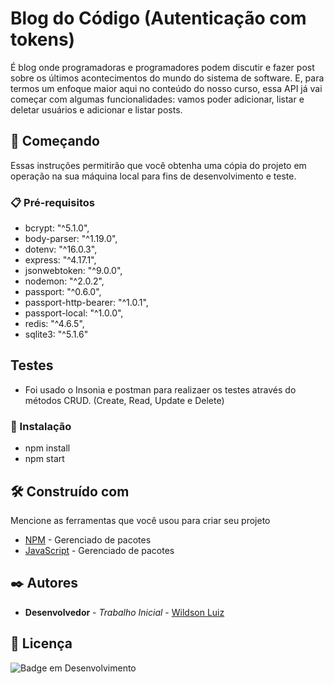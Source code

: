 # Blog do Código (Autenticação com tokens)

 É blog onde programadoras e programadores podem discutir e fazer post sobre os últimos acontecimentos do mundo do sistema de software. E, para termos um enfoque maior aqui no conteúdo do nosso curso, essa API já vai começar com algumas funcionalidades: vamos poder adicionar, listar e deletar usuários e adicionar e listar posts.

## 🚀 Começando

Essas instruções permitirão que você obtenha uma cópia do projeto em operação na sua máquina local para fins de desenvolvimento e teste.

### 📋 Pré-requisitos

* bcrypt: "^5.1.0",
* body-parser: "^1.19.0",
* dotenv: "^16.0.3",
* express: "^4.17.1",
* jsonwebtoken: "^9.0.0",
* nodemon: "^2.0.2",
* passport: "^0.6.0",
* passport-http-bearer: "^1.0.1",
* passport-local: "^1.0.0",
* redis: "^4.6.5",
* sqlite3: "^5.1.6"

## Testes

* Foi usado o Insonia e postman para realizaer os testes através do métodos CRUD. (Create, Read, Update e Delete)

### 🔧 Instalação

* npm install
* npm start

## 🛠️ Construído com

Mencione as ferramentas que você usou para criar seu projeto

* [NPM](https://docs.npmjs.com/) - Gerenciado de pacotes
* [JavaScript](https://developer.mozilla.org/en-US/docs/Web/JavaScript) - Gerenciado de pacotes

## ✒️ Autores

* **Desenvolvedor** - *Trabalho Inicial* - [Wildson Luiz](https://github.com/Bloark)

## 📄 Licença

![Badge em Desenvolvimento](http://img.shields.io/static/v1?label=STATUS&message=EM%20DESENVOLVIMENTO&color=GREEN&style=for-the-badge)
